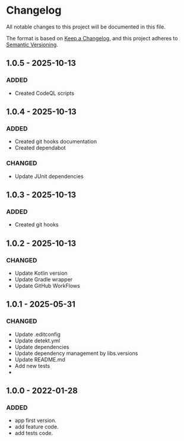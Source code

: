 # Changelog

All notable changes to this project will be documented in this file.

The format is based on [Keep a Changelog](https://keepachangelog.com/en/1.0.0/), and this project adheres
to [Semantic Versioning](https://semver.org/spec/v2.0.0.html).

## 1.0.5 - 2025-10-13

### ADDED

- Created CodeQL scripts

## 1.0.4 - 2025-10-13

### ADDED

- Created git hooks documentation
- Created dependabot

### CHANGED

- Update JUnit dependencies

## 1.0.3 - 2025-10-13

### ADDED

- Created git hooks

## 1.0.2 - 2025-10-13

### CHANGED

- Update Kotlin version
- Update Gradle wrapper
- Update GitHub WorkFlows

## 1.0.1 - 2025-05-31

### CHANGED

- Update .editconfig
- Update detekt.yml
- Update dependencies
- Update dependency management by libs.versions
- Update README.md
- Add new tests
-
## 1.0.0 - 2022-01-28

### ADDED

- app first version.
- add feature code.
- add tests code.
